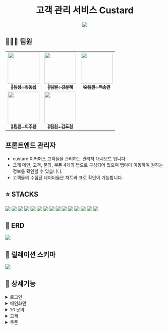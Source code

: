 <h1 align="center">고객 관리 서비스 Custard </h1>
<div align="center"> 
 <img src="https://img1.daumcdn.net/thumb/R1280x0/?scode=mtistory2&fname=https%3A%2F%2Fblog.kakaocdn.net%2Fdn%2Flw4rG%2FbtsFY8R9biY%2Fw14QE1yBsQMYzm57iEbPc1%2Fimg.png"/>
</div>

## 🧑‍🤝‍🧑 팀원
<table>
  <tbody>
    <tr>
      <td align="center"><a href="https://github.com/JungDongSeob"><img src="https://avatars.githubusercontent.com/u/58664027?v=4" width="100px;" alt=""/><br /><sub><b> 🐯팀장 : 정동섭</b></sub></a><br /></td>
      <td align="center"><a href="https://github.com/kangmoonhye"><img src="https://avatars.githubusercontent.com/u/122515113?v=4" width="100px;" alt=""/><br /><sub><b> 🐶팀원 : 강문혜</b></sub></a><br /></td>
      <td align="center"><a href="https://github.com/SongYeonBaek"><img src="https://avatars.githubusercontent.com/u/78153440?v=4" width="100px;" alt=""/><br /><sub><b> 🐱팀원 : 백송연</b></sub></a><br /></td>
     <tr/>
      <td align="center"><a href="https://github.com/Hyeon28"><img src="https://avatars.githubusercontent.com/u/96675421?v=4" width="100px;" alt=""/><br /><sub><b> 🐧팀원 : 이주현</b></sub></a><br /></td>
      <td align="center"><a href="https://github.com/dohyun0408"><img src="https://avatars.githubusercontent.com/u/149150345?v=4" width="100px;" alt=""/><br /><sub><b> 🐺팀원 : 김도현 </b></sub></a><br /></td>
    </tr>
  </tbody>
</table>


## 프론트엔드 관리자 

* custard 이커머스 고객들을 관리하는 관리자 대시보드 입니다. 
* 크게 메인, 고객, 문의, 쿠폰 4개의 탭으로 구성되어 있으며 탭마다 이동하여 원하는 정보를 확인할 수 있습니다.
* 고객들의 수집된 데이터들은 차트와 표로 확인이 가능합니다. 

## ⭐ STACKS 
<img src="https://img.shields.io/badge/mariadb-003545?style=for-the-badge&logo=mariadb&logoColor=white">
<img src="https://img.shields.io/badge/linux-FCC624?style=for-the-badge&logo=linux&logoColor=white">
<img src="https://img.shields.io/badge/html5-%23E34F26.svg?style=for-the-badge&logo=html5&logoColor=white">
<img src="https://img.shields.io/badge/css3-%231572B6.svg?style=for-the-badge&logo=css3&logoColor=white">
<img src="https://img.shields.io/badge/javascript-%23323330.svg?style=for-the-badge&logo=javascript&logoColor=%23F7DF1E">
<img src="https://img.shields.io/badge/vuejs-%2335495e.svg?style=for-the-badge&logo=vuedotjs&logoColor=%234FC08D">
<img src="https://img.shields.io/badge/nginx-%23009639.svg?style=for-the-badge&logo=nginx&logoColor=white">
<img src="https://img.shields.io/badge/github-%23121011.svg?style=for-the-badge&logo=github&logoColor=white">
<img src="https://img.shields.io/badge/JWT-black?style=for-the-badge&logo=JSON%20web%20tokens">
<img src="https://img.shields.io/badge/cent%20os-002260?style=for-the-badge&logo=centos&logoColor=F0F0F0">
<img src="https://img.shields.io/badge/spring-%236DB33F.svg?style=for-the-badge&logo=spring&logoColor=white">
<img src="https://img.shields.io/badge/Spring_Security-6DB33F?style=for-the-badge&logo=Spring-Security&logoColor=white">
<img src="https://img.shields.io/badge/figma-F24E1E?style=for-the-badge&logo=figma&logoColor=white"/>
<img src="https://img.shields.io/badge/amazons3-569A31?style=for-the-badge&logo=amazons3&logoColor=white"/>
<img src="https://img.shields.io/badge/Router-CA4245?style=for-the-badge&logo=Router&logoColor=white"/>


## 💾 ERD
<img src="https://github.com/beyond-sw-camp/be02-fin-CuStard-CRM/assets/122515113/d7d06fc9-cdf0-4d9b-a3e1-e2adbcec0d3e">

## 🚧 릴레이션 스키마
<img src="https://github.com/beyond-sw-camp/be02-fin-CuStard-CRM/assets/122515113/fb61cc12-368c-4722-9e60-cd29a1cb7508">

## 🎥 상세기능 
<details>
    <summary>로그인</summary>
<p>관리자 페이지의 첫 화면인 로그인 페이지입니다. <br> 보안을 위해 사용자가 로그인을 하지 않으면 다른 페이지로 넘어갈 수 없게 했습니다. <br> 관리자는 부여받은 Id와 Pw를 이용해 로그인 후 사용할 수 있습니다</p>
    <img src="https://github.com/beyond-sw-camp/be02-fin-CuStard-CRM/assets/122515113/fde68211-d32f-4304-9c31-7fa54935b147">
   <br> 로그인 한 사용자가 오른쪽 상단의 로그아웃 버튼을 누르면 로그아웃이 되고 다시 로그인 화면으로 이동하게 됩니다.
<br>
<img src="https://github.com/beyond-sw-camp/be02-fin-CuStard-CRM/assets/122515113/1e2288f1-9d99-4bc0-ac84-419981be867c">
</details>

<details>
<summary>메인화면</summary>
로그인을 하면 이동되는 페이지 입니다. <br> 대시보드의 최상단에선 <b>방문자 수, 결제건 수, 신규유입, 휴면고객재접속, 하루 매출액</b>을 전일 대비로 음수면 빨간색과 마이너스로, 양수면 초록색과 플러스로 나타내어 한번에 파악할 수 있습니다. <br>
<b>카테고리 별 판매율</b> 차트에선 원 그래프로 각 카테고리의 판매 비율을 알 수 있으며 지난 14일 결제건 수와 총 판매금액도 함께 나타냅니다. <br>
<b>1:1 문의내역 처리현황</b>은 각 문의 내역의 답변상태가 뱃지형태로 나타내어 관리자가 답변/미답변 내역을 파악합니다 <br>
<img src="https://github.com/beyond-sw-camp/be02-fin-CuStard-CRM/assets/122515113/17aed92e-04ab-43eb-9296-563b730c3191">
<b>월별매출</b>은 각 월 매출을 막대그래프로 집계됩니다. 매출 집계는 전월 00일~ 당월 00일 입니다. <br>
<b>시간대 별 로그인</b>은 선그래프로 나타내어 가로축은 00시부터 24시이고 세로 축은 누적 로그인 횟수입니다. 
<img src="https://github.com/beyond-sw-camp/be02-fin-CuStard-CRM/assets/122515113/399840b5-6a51-4f9c-ac72-78fbc3860d70">
</details>

<details>
<summary>1:1 문의</summary>
고객이 남긴 문의에 대한 확인과 함께 답변을 남길 수 있습니다. 미답변 시에는 답변대기 뱃지와 함께 답변대기 상태로 남고 답변완료 후에는 답변완료 뱃지와 답변완료 탭으로 옮겨집니다.
<img src="https://github.com/beyond-sw-camp/be02-fin-CuStard-CRM/assets/122515113/c72632ea-eef3-4968-8947-050fd1648776">
<img src="https://github.com/beyond-sw-camp/be02-fin-CuStard-CRM/assets/122515113/4b8fa8ec-0683-40ee-b697-894550a2eb47">
</details>

<details>
<summary>고객</summary>
고객 탭으로 들어오면 고객들의 리스트가 뜹니다. 주문금액 순과 등급별로 정렬이 가능하며 선택한 등급에 해당되지 않는 고객들은 보이지 않습니다. <br>
<img src="https://github.com/beyond-sw-camp/be02-fin-CuStard-CRM/assets/122515113/68d1d4ba-f79d-408b-861c-5b49c03883cd">
열람을 희망하는 고객을 클릭하면 해당 고객의 세부데이터를 확인할 수 있습니다. <br>
<img src="https://github.com/beyond-sw-camp/be02-fin-CuStard-CRM/assets/122515113/010bcb5b-a879-47b6-8b12-6cd8fce485c6">
해당 고객의 데이터들과 남긴 문의, 로그인 시간, 카테고리 별 구매 금액과 함께 고객이 검색한 카테고리도 확인해 볼 수 있습니다.
<img src="https://github.com/beyond-sw-camp/be02-fin-CuStard-CRM/assets/122515113/db31698e-fa8f-49ce-a9b1-547cc42ba1d2">
</details>

<details>
<summary>쿠폰</summary>
</details>



